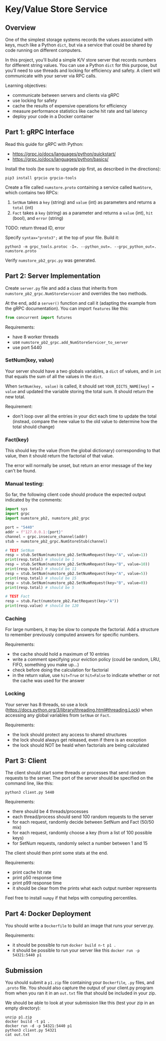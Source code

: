 # Key/Value Store Service

## Overview

One of the simplest storage systems records the values associated with
keys, much like a Python `dict`, but via a service that could be
shared by code running on different computers.

In this project, you'll build a simple K/V store server that records
numbers for different string values.  You can use a Python `dict` for
this purpose, but you'll need to use threads and locking for
efficiency and safety.  A client will communicate with your server via
RPC calls.

Learning objectives:
* communicate between servers and clients via gRPC
* use locking for safety
* cache the results of expensive operations for efficiency
* measure performance statistics like cache hit rate and tail latency
* deploy your code in a Docker container

## Part 1: gRPC Interface

Read this guide for gRPC with Python:
* https://grpc.io/docs/languages/python/quickstart/
* https://grpc.io/docs/languages/python/basics/

Install the tools (be sure to upgrade pip first, as described in the directions):

```
pip3 install grpcio grpcio-tools
```

Create a file called `numstore.proto` containing a service called `NumStore`, which contains two RPCs:

1. `SetNum` takes a `key` (string) and `value` (int) as parameters and returns a `total` (int)
2. `Fact` takes a `key` (string) as a parameter and returns a `value` (int), `hit` (bool), and `error` (string)

TODO: return thread ID, error

Specify `syntax="proto3";` at the top of your file.  Build it:

```
python3 -m grpc_tools.protoc -I=. --python_out=. --grpc_python_out=. numstore.proto
```

Verify `numstore_pb2_grpc.py` was generated.

## Part 2: Server Implementation

Create `server.py` file and add a class that inherits from
`numstore_pb2_grpc.NumStoreServicer` and overrides the two methods.

At the end, add a `server()` function and call it (adapting the
example from the gRPC documentation).  You can import `features` like
this:

```python
from concurrent import futures
```

Requirements:
* have 8 worker threads
* use `numstore_pb2_grpc.add_NumStoreServicer_to_server`
* use port 5440

### SetNum(key, value)

Your server should have a two globals variables, a `dict` of values, and in `int` that equals the sum of all the values in the `dict`.

When `SetNum(key, value)` is called, it should set `YOUR_DICTS_NAME[key] = value` and updated the variable storing the total sum.  It should return the new total.

Requirement:
* don't loop over all the entries in your dict each time to update the total (instead, compare the new value to the old value to determine how the total should change)

### Fact(key)

This should key the value (from the global dictionary) corresponding
to that value, then it should return the factorial of that value.

The error will normally be unset, but return an error message of the
key can't be found.

### Manual testing:

So far, the following client code should produce the expected output indicated by the comments:

```python
import sys
import grpc
import numstore_pb2, numstore_pb2_grpc

port = "5440"
addr = f"127.0.0.1:{port}"
channel = grpc.insecure_channel(addr)
stub = numstore_pb2_grpc.NumStoreStub(channel)

# TEST SetNum
resp = stub.SetNum(numstore_pb2.SetNumRequest(key="A", value=1))
print(resp.total) # should be 1
resp = stub.SetNum(numstore_pb2.SetNumRequest(key="B", value=10))
print(resp.total) # should be 11
resp = stub.SetNum(numstore_pb2.SetNumRequest(key="A", value=5))
print(resp.total) # should be 15
resp = stub.SetNum(numstore_pb2.SetNumRequest(key="B", value=0))
print(resp.total) # should be 5

# TEST Fact
resp = stub.Fact(numstore_pb2.FactRequest(key="A"))
print(resp.value) # should be 120
```

### Caching

For large numbers, it may be slow to compute the factorial.  Add a
structure to remember previously computed answers for specific
numbers.

Requirements:
* the cache should hold a maximum of 10 entries
* write a comment specifying your eviction policy (could be random, LRU, FIFO, something you make up...)
* check before doing the calculation for factorial
* in the return value, use `hit=True` or `hit=False` to indicate whether or not the cache was used for the answer

### Locking

Your server has 8 threads, so use a lock (https://docs.python.org/3/library/threading.html#threading.Lock) when accessing any global variables from `SetNum` or `Fact`.

Requirements:
* the lock should protect any access to shared structures
* the lock should always get released, even if there is an exception
* the lock should NOT be heald when factorials are being calculated

## Part 3: Client

The client should start some threads or processes that send random requests to the server.  The port of the server should be specified on the command line, like this:

```
python3 client.py 5440
```

Requirements:
* there should be 4 threads/processes
* each thread/process should send 100 random requests to the server
* for each request, randomly decide between SetNum and Fact (50/50 mix)
* for each request, randomly choose a key (from a list of 100 possible keys)
* for SetNum requests, randomly select a number between 1 and 15

The client should then print some stats at the end.

Requirements:
* print cache hit rate
* print p50 response time
* print p99 response time
* it should be clear from the prints what each output number represents

Feel free to install `numpy` if that helps with computing percentiles.

## Part 4: Docker Deployment

You should write a `Dockerfile` to build an image that runs your server.py.

Requirements:
* it should be possible to run `docker build n-t p1 .`
* it should be possible to run your server like this `docker run -p 54321:5440 p1`

## Submission

You should submit a `p1.zip` file containing your `Dockerfile`, `.py`
files, and `.proto` file.  You should also capture the output of your
client.py program from when you ran it in an `out.txt` file that
should be included in your zip.

We should be able to look at your submission like this (test your zip in an empty directory):

```
unzip p1.zip
docker build -t p1 .
docker run -d -p 54321:5440 p1
python3 client.py 54321
cat out.txt
```
